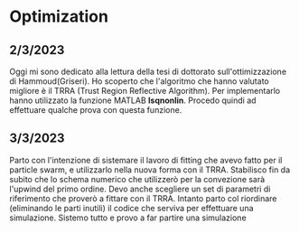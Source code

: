 # Optimization

## 2/3/2023
Oggi mi sono dedicato alla lettura della tesi di dottorato sull'ottimizzazione di Hammoud(Griseri). Ho scoperto che l'algoritmo che hanno valutato migliore è il TRRA (Trust Region Reflective Algorithm). Per implementarlo hanno utilizzato la funzione MATLAB **lsqnonlin**. Procedo quindi ad effettuare qualche prova con questa funzione.  

## 3/3/2023
Parto con l'intenzione di sistemare il lavoro di fitting che avevo fatto per il particle swarm, e utilizzarlo nella nuova forma con il TRRA. Stabilisco fin da subito che lo schema numerico che utilizzerò per la convezione sarà l'upwind del primo ordine. Devo anche scegliere un set di parametri di riferimento che proverò a fittare con il TRRA. Intanto parto col riordinare (eliminando le parti inutili) il codice che serviva per effettuare una simulazione. Sistemo tutto e provo a far partire una simulazione

 
